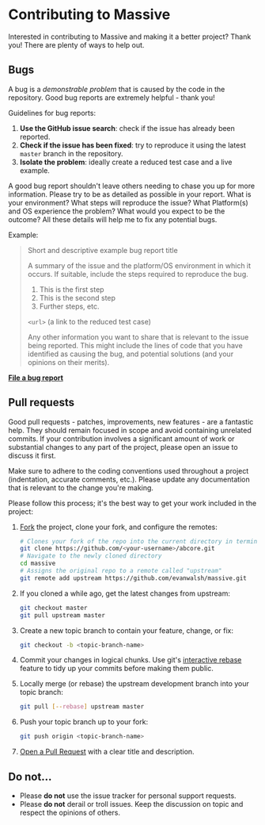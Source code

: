 # Contributing to Massive

Interested in contributing to Massive and making it a better project? Thank you! There are plenty of ways to help out.


## Bugs

A bug is a _demonstrable problem_ that is caused by the code in the
repository. Good bug reports are extremely helpful - thank you!

Guidelines for bug reports:

1. **Use the GitHub issue search**: check if the issue has already been reported.
2. **Check if the issue has been fixed**: try to reproduce it using the latest `master` branch in the repository.
3. **Isolate the problem**: ideally create a reduced test case and a live example.

A good bug report shouldn't leave others needing to chase you up for more information. Please try to be as detailed as possible in your report. What is your environment? What steps will reproduce the issue? What Platform(s) and OS experience the problem? What would you expect to be the outcome? All these details will help me to fix any potential bugs.

Example:

> Short and descriptive example bug report title
>
> A summary of the issue and the platform/OS environment in which it occurs. If
> suitable, include the steps required to reproduce the bug.
>
> 1. This is the first step
> 2. This is the second step
> 3. Further steps, etc.
>
> `<url>` (a link to the reduced test case)
>
> Any other information you want to share that is relevant to the issue being
> reported. This might include the lines of code that you have identified as
> causing the bug, and potential solutions (and your opinions on their
> merits).

**[File a bug report](https://github.com/evanwalsh/massive/issues/)**


## Pull requests

Good pull requests - patches, improvements, new features - are a fantastic help. They should remain focused in scope and avoid containing unrelated commits. If your contribution involves a significant amount of work or substantial changes to any part of the project, please open an issue to discuss it first.

Make sure to adhere to the coding conventions used throughout a project (indentation, accurate comments, etc.). Please update any documentation that is relevant to the change you're making.

Please follow this process; it's the best way to get your work included in the project:

1. [Fork](http://help.github.com/fork-a-repo/) the project, clone your fork, and configure the remotes:

   ```bash
   # Clones your fork of the repo into the current directory in terminal
   git clone https://github.com/<your-username>/abcore.git
   # Navigate to the newly cloned directory
   cd massive
   # Assigns the original repo to a remote called "upstream"
   git remote add upstream https://github.com/evanwalsh/massive.git
   ```

2. If you cloned a while ago, get the latest changes from upstream:

   ```bash
   git checkout master
   git pull upstream master
   ```
3. Create a new topic branch to contain your feature, change, or fix:

   ```bash
   git checkout -b <topic-branch-name>
   ```
4. Commit your changes in logical chunks. Use git's
   [interactive rebase](https://help.github.com/articles/interactive-rebase) feature to tidy up your commits before making them public.
5. Locally merge (or rebase) the upstream development branch into your topic branch:

   ```bash
   git pull [--rebase] upstream master
   ```
6. Push your topic branch up to your fork:

   ```bash
   git push origin <topic-branch-name>
   ```
10. [Open a Pull Request](https://help.github.com/articles/using-pull-requests) with a clear title and description.


## Do not…

- Please **do not** use the issue tracker for personal support requests. 
- Please **do not** derail or troll issues. Keep the discussion on topic and respect the opinions of others.
